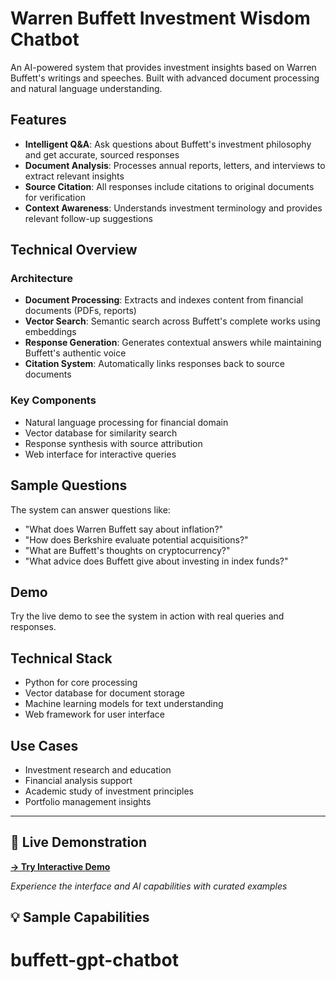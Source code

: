 # Warren Buffett Investment Wisdom Chatbot

An AI-powered system that provides investment insights based on Warren Buffett's writings and speeches. Built with advanced document processing and natural language understanding.

## Features

- **Intelligent Q&A**: Ask questions about Buffett's investment philosophy and get accurate, sourced responses
- **Document Analysis**: Processes annual reports, letters, and interviews to extract relevant insights
- **Source Citation**: All responses include citations to original documents for verification
- **Context Awareness**: Understands investment terminology and provides relevant follow-up suggestions

## Technical Overview

### Architecture
- **Document Processing**: Extracts and indexes content from financial documents (PDFs, reports)
- **Vector Search**: Semantic search across Buffett's complete works using embeddings
- **Response Generation**: Generates contextual answers while maintaining Buffett's authentic voice
- **Citation System**: Automatically links responses back to source documents

### Key Components
- Natural language processing for financial domain
- Vector database for similarity search
- Response synthesis with source attribution
- Web interface for interactive queries

## Sample Questions

The system can answer questions like:
- "What does Warren Buffett say about inflation?"
- "How does Berkshire evaluate potential acquisitions?"
- "What are Buffett's thoughts on cryptocurrency?"
- "What advice does Buffett give about investing in index funds?"

## Demo

Try the live demo to see the system in action with real queries and responses.

## Technical Stack

- Python for core processing
- Vector database for document storage
- Machine learning models for text understanding
- Web framework for user interface

## Use Cases

- Investment research and education
- Financial analysis support
- Academic study of investment principles
- Portfolio management insights

---


## 🚀 **Live Demonstration**

**[→ Try Interactive Demo](https://buffett-navigator-showcase.streamlit.app)**

*Experience the interface and AI capabilities with curated examples*

## 💡 **Sample Capabilities**

# buffett-gpt-chatbot
